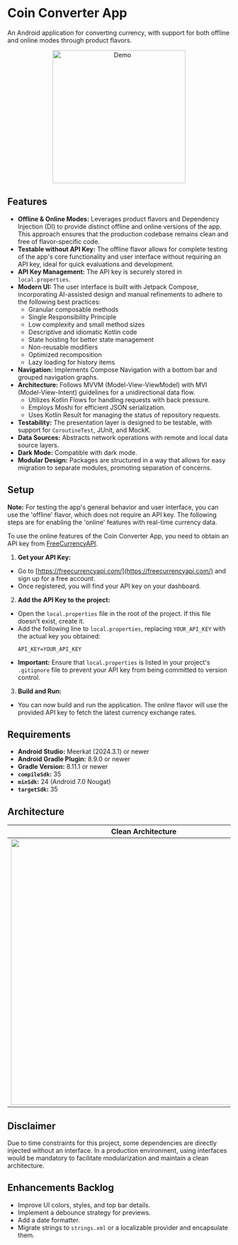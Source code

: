 # Coin Converter App

An Android application for converting currency, with support for both offline and online modes
through product flavors.

<p align="center">
  <img src="https://github.com/user-attachments/assets/c18f7d2b-c81c-4439-9646-fb51f2db529c" alt="Demo" width="300"/>
</p>

## Features

* **Offline & Online Modes:** Leverages product flavors and Dependency Injection (DI) to provide
  distinct offline and online versions of the app. This approach ensures that the production
  codebase remains clean and free of flavor-specific code.
* **Testable without API Key:** The offline flavor allows for complete testing of the app's core
  functionality and user interface without requiring an API key, ideal for quick evaluations and
  development.
* **API Key Management:** The API key is securely stored in `local.properties`.
* **Modern UI:** The user interface is built with Jetpack Compose, incorporating AI-assisted design
  and manual refinements to adhere to the following best practices:
  * Granular composable methods
  * Single Responsibility Principle
  * Low complexity and small method sizes
  * Descriptive and idiomatic Kotlin code
  * State hoisting for better state management
  * Non-reusable modifiers
  * Optimized recomposition
  * Lazy loading for history items
* **Navigation:** Implements Compose Navigation with a bottom bar and grouped navigation graphs.
* **Architecture:** Follows MVVM (Model-View-ViewModel) with MVI (Model-View-Intent) guidelines for
  a unidirectional data flow.
  * Utilizes Kotlin Flows for handling requests with back pressure.
  * Employs Moshi for efficient JSON serialization.
  * Uses Kotlin Result for managing the status of repository requests.
* **Testability:** The presentation layer is designed to be testable, with support for
  `CoroutineTest`, JUnit, and MockK.
* **Data Sources:** Abstracts network operations with remote and local data source layers.
* **Dark Mode:** Compatible with dark mode.
* **Modular Design:** Packages are structured in a way that allows for easy migration to separate
  modules, promoting separation of concerns.

## Setup

**Note:** For testing the app's general behavior and user interface, you can use the 'offline'
flavor, which does not require an API key. The following steps are for enabling the 'online'
features with real-time currency data.

To use the online features of the Coin Converter App, you need to obtain an API key
from [FreeCurrencyAPI](https://freecurrencyapi.com/).

1. **Get your API Key:**
  * Go to [https://freecurrencyapi.com/](https://freecurrencyapi.com/) and sign up for a free
    account.
  * Once registered, you will find your API key on your dashboard.

2. **Add the API Key to the project:**
  * Open the `local.properties` file in the root of the project. If this file doesn't exist,
    create it.
  * Add the following line to `local.properties`, replacing `YOUR_API_KEY` with the actual key you
    obtained:
    ```properties
    API_KEY=YOUR_API_KEY
    ```
  * **Important:** Ensure that `local.properties` is listed in your project's `.gitignore` file to
    prevent your API key from being committed to version control.

3. **Build and Run:**
  * You can now build and run the application. The online flavor will use the provided API key to
    fetch the latest currency exchange rates.

## Requirements

* **Android Studio:** Meerkat (2024.3.1) or newer
* **Android Gradle Plugin:** 8.9.0 or newer
* **Gradle Version:** 8.11.1 or newer
* **`compileSdk`:** 35
* **`minSdk`:** 24 (Android 7.0 Nougat)
* **`targetSdk`:** 35

## Architecture

| Clean Architecture                    | MVI Flow                        |
|------------------------------------------------|----------------------------------|
| <img src="https://github.com/user-attachments/assets/e7cb5299-4c8f-4354-a6f7-c045539b55b9" height="600"/> | <img src="https://github.com/user-attachments/assets/eb5757df-21e8-4fcc-bd38-33440c3ab5dc" height="600"/> |


## Disclaimer

Due to time constraints for this project, some dependencies are directly injected without an
interface. In a production environment, using interfaces would be mandatory to facilitate
modularization and maintain a clean architecture.

## Enhancements Backlog

* Improve UI colors, styles, and top bar details.
* Implement a debounce strategy for previews.
* Add a date formatter.
* Migrate strings to `strings.xml` or a localizable provider and encapsulate them.
